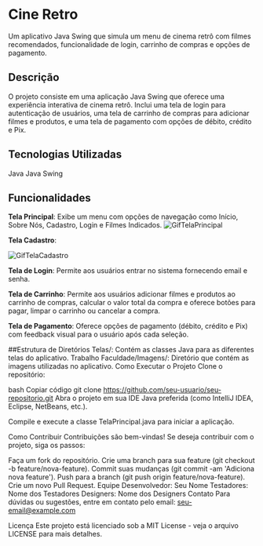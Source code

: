 # Cine Retro
Um aplicativo Java Swing que simula um menu de cinema retrô com filmes recomendados, funcionalidade de login, carrinho de compras e opções de pagamento.

## Descrição
O projeto consiste em uma aplicação Java Swing que oferece uma experiência interativa de cinema retrô. Inclui uma tela de login para autenticação de usuários, uma tela de carrinho de compras para adicionar filmes e produtos, e uma tela de pagamento com opções de débito, crédito e Pix.

## Tecnologias Utilizadas
Java
Java Swing
## Funcionalidades
**Tela Principal**: Exibe um menu com opções de navegação como Início, Sobre Nós, Cadastro, Login e Filmes Indicados.
![GifTelaPrincipal](https://github.com/gLeminho/TrabalhoPeriodo3/assets/156124383/ff4317ee-20d8-4898-9e96-3b13c9cee4f4)

**Tela Cadastro**:

![GifTelaCadastro](https://github.com/gLeminho/TrabalhoPeriodo3/assets/156124383/c99e3ee0-cdf0-46cd-b59b-974143604070)

**Tela de Login**: Permite aos usuários entrar no sistema fornecendo email e senha.

**Tela de Carrinho**: Permite aos usuários adicionar filmes e produtos ao carrinho de compras, calcular o valor total da compra e oferece botões para pagar, limpar o carrinho ou cancelar a compra.

**Tela de Pagamento**: Oferece opções de pagamento (débito, crédito e Pix) com feedback visual para o usuário após cada seleção.

##Estrutura de Diretórios
Telas/: Contém as classes Java para as diferentes telas do aplicativo.
Trabalho Faculdade/Imagens/: Diretório que contém as imagens utilizadas no aplicativo.
Como Executar o Projeto
Clone o repositório:

bash
Copiar código
git clone https://github.com/seu-usuario/seu-repositorio.git
Abra o projeto em sua IDE Java preferida (como IntelliJ IDEA, Eclipse, NetBeans, etc.).

Compile e execute a classe TelaPrincipal.java para iniciar a aplicação.

Como Contribuir
Contribuições são bem-vindas! Se deseja contribuir com o projeto, siga os passos:

Faça um fork do repositório.
Crie uma branch para sua feature (git checkout -b feature/nova-feature).
Commit suas mudanças (git commit -am 'Adiciona nova feature').
Push para a branch (git push origin feature/nova-feature).
Crie um novo Pull Request.
Equipe
Desenvolvedor: Seu Nome
Testadores: Nome dos Testadores
Designers: Nome dos Designers
Contato
Para dúvidas ou sugestões, entre em contato pelo email: seu-email@example.com

Licença
Este projeto está licenciado sob a MIT License - veja o arquivo LICENSE para mais detalhes.

